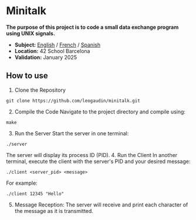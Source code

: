 # Minitalk

**The purpose of this project is to code a small data exchange program
using UNIX signals.**

- **Subject:** [English](subject/en.subject.pdf) / [French](subject/fr.subject.pdf) / [Spanish](subject/es.subject.pdf)
- **Location:** 42 School Barcelona
- **Validation:** January 2025

## How to use

1. Clone the Repository
```
git clone https://github.com/leogaudin/minitalk.git
```
2. Compile the Code
Navigate to the project directory and compile using:
```
make
```
3. Run the Server
Start the server in one terminal:
```
./server
```
The server will display its process ID (PID).
4. Run the Client
In another terminal, execute the client with the server's PID and your desired message:
```
./client <server_pid> <message>
```
For example:
```
./client 12345 "Hello"
```
5. Message Reception:
The server will receive and print each character of the message as it is transmitted.
